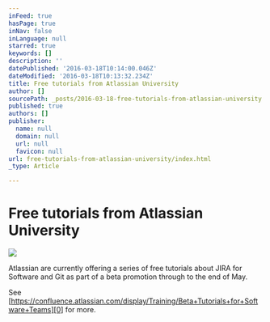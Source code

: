 ```yaml
---
inFeed: true
hasPage: true
inNav: false
inLanguage: null
starred: true
keywords: []
description: ''
datePublished: '2016-03-18T10:14:00.046Z'
dateModified: '2016-03-18T10:13:32.234Z'
title: Free tutorials from Atlassian University
author: []
sourcePath: _posts/2016-03-18-free-tutorials-from-atlassian-university.md
published: true
authors: []
publisher:
  name: null
  domain: null
  url: null
  favicon: null
url: free-tutorials-from-atlassian-university/index.html
_type: Article

---
```

# Free tutorials from Atlassian University
![](https://the-grid-user-content.s3-us-west-2.amazonaws.com/4f450af1-d855-4f03-9849-b77ef3aecc50.jpg)

Atlassian are currently offering a series of free tutorials about JIRA for Software and Git as part of a beta promotion through to the end of May.

See [https://confluence.atlassian.com/display/Training/Beta+Tutorials+for+Software+Teams][0] for more.

[0]: https://confluence.atlassian.com/display/Training/Beta+Tutorials+for+Software+Teams